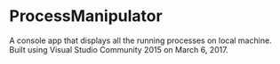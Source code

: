 # ProcessManipulator
A console app that displays all the running processes on local machine. 
Built using Visual Studio Community 2015 on March 6, 2017.
